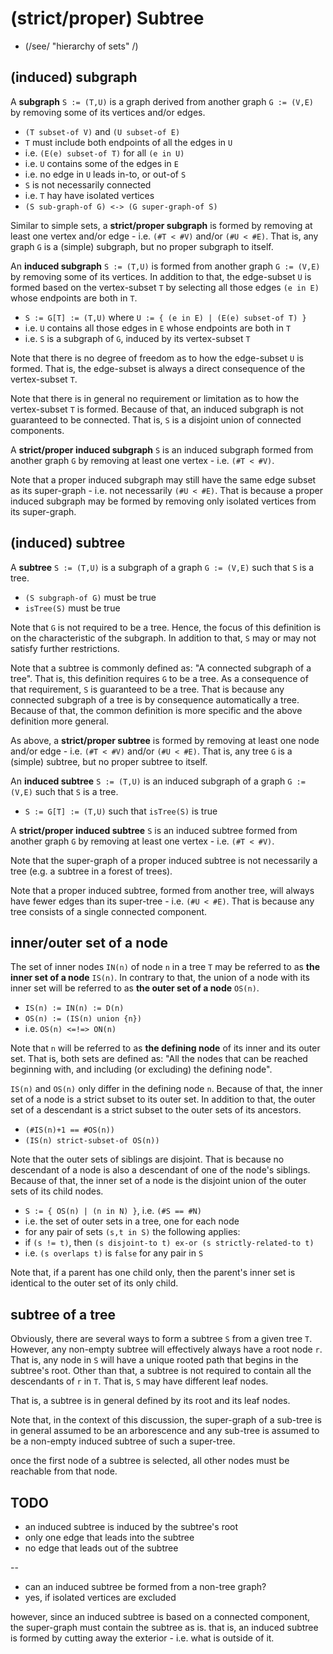 
<!-- ======================================================================= -->
# (strict/proper) Subtree

* (/see/ "hierarchy of sets" /)

<!-- ======================================================================= -->
## (induced) subgraph

A **subgraph** `S := (T,U)` is a graph derived from another graph `G := (V,E)`
by removing some of its vertices and/or edges.

* `(T subset-of V)` and `(U subset-of E)`
* `T` must include both endpoints of all the edges in `U`
* i.e. `(E(e) subset-of T)` for all `(e in U)`
* i.e. `U` contains some of the edges in `E`
* i.e. no edge in `U` leads in-to, or out-of `S`
* `S` is not necessarily connected
* i.e. `T` hay have isolated vertices
* `(S sub-graph-of G) <-> (G super-graph-of S)`

Similar to simple sets, a **strict/proper subgraph** is formed by removing at
least one vertex and/or edge - i.e. `(#T < #V)` and/or `(#U < #E)`. That is,
any graph `G` is a (simple) subgraph, but no proper subgraph to itself.

An **induced subgraph** `S := (T,U)` is formed from another graph `G := (V,E)`
by removing some of its vertices. In addition to that, the edge-subset `U` is
formed based on the vertex-subset `T` by selecting all those edges `(e in E)`
whose endpoints are both in `T`.

* `S := G[T] := (T,U)` where `U := { (e in E) | (E(e) subset-of T) }`
* i.e. `U` contains all those edges in `E` whose endpoints are both in `T`
* i.e. `S` is a subgraph of `G`, induced by its vertex-subset `T`

Note that there is no degree of freedom as to how the edge-subset `U` is
formed. That is, the edge-subset is always a direct consequence of the
vertex-subset `T`.

Note that there is in general no requirement or limitation as to how the
vertex-subset `T` is formed. Because of that, an induced subgraph is not
guaranteed to be connected. That is, `S` is a disjoint union of connected
components.

A **strict/proper induced subgraph** `S` is an induced subgraph formed from
another graph `G` by removing at least one vertex - i.e. `(#T < #V)`.

Note that a proper induced subgraph may still have the same edge subset as its
super-graph - i.e. not necessarily `(#U < #E)`. That is because a proper induced
subgraph may be formed by removing only isolated vertices from its super-graph.

<!-- ======================================================================= -->
## (induced) subtree

A **subtree** `S := (T,U)` is a subgraph of a graph `G := (V,E)`
such that `S` is a tree.

* `(S subgraph-of G)` must be true
* `isTree(S)` must be true

Note that `G` is not required to be a tree. Hence, the focus of this definition
is on the characteristic of the subgraph. In addition to that, `S` may or may
not satisfy further restrictions.

Note that a subtree is commonly defined as: "A connected subgraph of a tree".
That is, this definition requires `G` to be a tree. As a consequence of that
requirement, `S` is guaranteed to be a tree. That is because any connected
subgraph of a tree is by consequence automatically a tree. Because of that,
the common definition is more specific and the above definition more general.

As above, a **strict/proper subtree** is formed by removing at least one node
and/or edge - i.e. `(#T < #V)` and/or `(#U < #E)`. That is, any tree `G` is a
(simple) subtree, but no proper subtree to itself.

An **induced subtree** `S := (T,U)` is an induced subgraph of a graph
`G := (V,E)` such that `S` is a tree.

* `S := G[T] := (T,U)` such that `isTree(S)` is true

A **strict/proper induced subtree** `S` is an induced subtree formed from
another graph `G` by removing at least one vertex - i.e. `(#T < #V)`.

Note that the super-graph of a proper induced subtree is not necessarily
a tree (e.g. a subtree in a forest of trees). 

Note that a proper induced subtree, formed from another tree, will always have
fewer edges than its super-tree - i.e. `(#U < #E)`. That is because any tree
consists of a single connected component.

<!-- ======================================================================= -->
## inner/outer set of a node

The set of inner nodes `IN(n)` of node `n` in a tree `T` may be referred to as
**the inner set of a node** `IS(n)`. In contrary to that, the union of a node
with its inner set will be referred to as **the outer set of a node** `OS(n)`.

* `IS(n) := IN(n) := D(n)`
* `OS(n) := (IS(n) union {n})`
* i.e. `OS(n) <=!=> ON(n)`

Note that `n` will be referred to as **the defining node** of its inner and
its outer set. That is, both sets are defined as: "All the nodes that can be
reached beginning with, and including (or excluding) the defining node".

`IS(n)` and `OS(n)` only differ in the defining node `n`. Because of that, the
inner set of a node is a strict subset to its outer set. In addition to that,
the outer set of a descendant is a strict subset to the outer sets of its
ancestors.

* `(#IS(n)+1 == #OS(n))`
* `(IS(n) strict-subset-of OS(n))`

Note that the outer sets of siblings are disjoint. That is because no descendant
of a node is also a descendant of one of the node's siblings. Because of that,
the inner set of a node is the disjoint union of the outer sets of its child
nodes.

* `S := { OS(n) | (n in N) }`, i.e. `(#S == #N)`
* i.e. the set of outer sets in a tree, one for each node
* for any pair of sets `(s,t in S)` the following applies:
* if `(s != t)`, then `(s disjoint-to t) ex-or (s strictly-related-to t)`
* i.e. `(s overlaps t)` is `false` for any pair in `S`

Note that, if a parent has one child only, then the parent's inner set is
identical to the outer set of its only child.

<!-- ======================================================================= -->
## subtree of a tree

Obviously, there are several ways to form a subtree `S` from a given tree `T`.
However, any non-empty subtree will effectively always have a root node `r`.
That is, any node in `S` will have a unique rooted path that begins in the
subtree's root. Other than that, a subtree is not required to contain all
the descendants of `r` in `T`. That is, `S` may have different leaf nodes.

That is, a subtree is in general defined by its root and its leaf nodes.

Note that, in the context of this discussion, the super-graph of a sub-tree
is in general assumed to be an arborescence and any sub-tree is assumed to
be a non-empty induced subtree of such a super-tree.

once the first node of a subtree is selected, all other nodes must
be reachable from that node.

<!-- ======================================================================= -->
## TODO

* an induced subtree is induced by the subtree's root
* only one edge that leads into the subtree
* no edge that leads out of the subtree

--

* can an induced subtree be formed from a non-tree graph?
* yes, if isolated vertices are excluded

however, since an induced subtree is based on a connected component, the
super-graph must contain the subtree as is. that is, an induced subtree
is formed by cutting away the exterior - i.e. what is outside of it.
